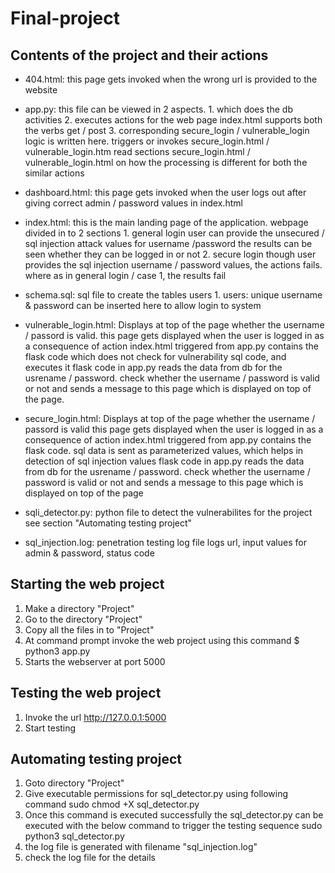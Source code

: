# Final-project

Contents of the project and their actions
----------------------------------------------

* 404.html: this page gets invoked when the wrong url is provided to the website

* app.py: this file can be viewed in 2 aspects. 
        1. which does the db activities
        2. executes actions for the web page index.html 
          supports both the verbs get / post 
        3. corresponding secure_login / vulnerable_login logic is written here. 
           triggers or invokes secure_login.html / vulnerable_login.htm
           read sections secure_login.html / vulnerable_login.html on how the processing is different for both the similar actions
           
* dashboard.html: this page gets invoked when the user logs out after giving correct admin / password values in index.html

* index.html: this is the main landing page of the application. 
            webpage divided in to 2 sections
            1. general login
              user can provide the unsecured / sql injection attack values for username /password
              the results can be seen whether they can be logged in or not
            2. secure login
              though user provides the sql injection username / password values, the actions fails.
              where as in general login / case 1, the results fail

* schema.sql: sql file to create the tables users 
            1. users: unique username & password can be inserted here to allow login to system
  
* vulnerable_login.html: Displays at top of the page whether the username / passord is valid. 
                  this page gets displayed when the user is logged in as a consequence of action index.html
                  triggered from app.py contains the flask code which does not check for vulnerability sql code, and executes it
                  flask code in app.py reads the data from db for the usrename / password.
                  check whether the username / password is valid or not and sends a message to this page which is displayed on top of the page.
        
* secure_login.html: Displays at top of the page whether the username / passord is valid
                  this page gets displayed when the user is logged in as a consequence of action index.html
                  triggered from app.py contains the flask code. sql data is sent as parameterized values, which helps in detection of sql injection values
                  flask code in app.py reads the data from db for the usrename / password.
                  check whether the username / password is valid or not and sends a message to this page which is displayed on top of the page
                 
* sqli_detector.py: python file to detect the vulnerabilites for the project
                  see section "Automating testing project"
                   
* sql_injection.log: penetration testing log file
                  logs url, input values for admin & password, status code

Starting the web project
---------------------
1. Make a directory "Project"
2. Go to the directory "Project"
3. Copy all the files in to "Project"
4. At command prompt invoke the web project using this command
   $ python3 app.py
5. Starts the webserver at port 5000

Testing the web project
---------------------
1. Invoke the url
   http://127.0.0.1:5000
2. Start testing

Automating testing project
---------------------------
1. Goto directory "Project"
2. Give executable permissions for sql_detector.py using following command
   sudo chmod +X sql_detector.py
4. Once this command is executed successfully the sql_detector.py can be executed with the below command to trigger the testing sequence
   sudo python3 sql_detector.py
5. the log file is generated with filename "sql_injection.log"   
6. check the log file for the details

